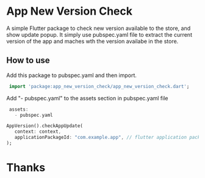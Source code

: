# App New Version Check

A simple Flutter package to check new version available to the store, and show update popup. It simply use pubspec.yaml file to extract the current version of the app and maches wth the version availabe in the store.

## How to use
Add this package to pubspec.yaml and then import.

```dart
 import 'package:app_new_version_check/app_new_version_check.dart';
 ```

Add "- pubspec.yaml" to the assets section in pubspec.yaml file
 ```dart
  assets:
    - pubspec.yaml
 ```

 ```dart
 AppVersion().checkAppUpdate(
    context: context,
    applicationPackageId: "com.example.app", // flutter application package id
 );
 ```


# Thanks
